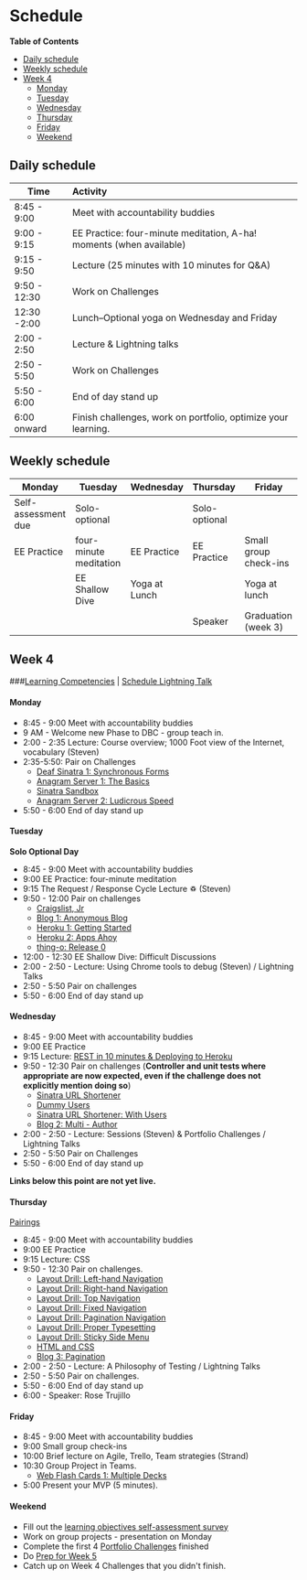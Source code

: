 # Schedule

**Table of Contents**

- [Daily schedule](#daily-schedule)
- [Weekly schedule](#weekly-schedule)
- [Week 4](#week-4)
  - [Monday](#monday)
  - [Tuesday](#tuesday)
  - [Wednesday](#wednesday)
  - [Thursday](#thursday)
  - [Friday](#friday)
  - [Weekend](#weekend)

## Daily schedule

Time          | Activity
------------- | :------------------------------------------------------------
8:45 - 9:00   | Meet with accountability buddies
9:00 - 9:15   | EE Practice: four-minute meditation, A-ha! moments (when available)
9:15 - 9:50   | Lecture (25 minutes with 10 minutes for Q&A)
9:50 - 12:30  | Work on Challenges
12:30 -2:00   | Lunch–Optional yoga on Wednesday and Friday
2:00 - 2:50   | Lecture & Lightning talks
2:50 - 5:50   | Work on Challenges
5:50 - 6:00   | End of day stand up
6:00 onward   | Finish challenges, work on portfolio, optimize your learning.

## Weekly schedule

Monday | Tuesday       | Wednesday     | Thursday      | Friday
------ | ------------  | ------------- | ------------- | -------------
Self-assessment due | Solo-optional |  | Solo-optional |
EE Practice | four-minute meditation  | EE Practice | EE Practice | Small group check-ins
       | EE Shallow Dive | Yoga at Lunch |             | Yoga at lunch
       |               |               | Speaker       | Graduation (week 3)

## Week 4

###[Learning Competencies](learning-competencies/week-4-lc.md) | [Schedule Lightning Talk](lightning-talks/lt-week4.md)

#### Monday

- 8:45 - 9:00 Meet with accountability buddies
- 9 AM - Welcome new Phase to DBC - group teach in.
- 2:00 - 2:35 Lecture: Course overview; 1000 Foot view of the Internet, vocabulary (Steven)
- 2:35-5:50: Pair on Challenges
  - [Deaf Sinatra 1: Synchronous Forms](https://github.com/banana-slugs-2014/deaf-sinatra-1-synchronous-forms-challenge)
  - [Anagram Server 1: The Basics](https://github.com/banana-slugs-2014/anagram-server-1-the-basics-challenge)
  - [Sinatra Sandbox](https://github.com/banana-slugs-2014/sinatra-sandbox-challenge)
  - [Anagram Server 2: Ludicrous Speed](https://github.com/banana-slugs-2014/anagram-server-2-ludicrous-speed-challenge)
- 5:50 - 6:00 End of day stand up

#### Tuesday
**Solo Optional Day**

- 8:45 - 9:00 Meet with accountability buddies
- 9:00 EE Practice: four-minute meditation
- 9:15 The Request / Response Cycle Lecture ♽ (Steven)
- 9:50 - 12:00 Pair on challenges
  - [Craigslist, Jr](https://github.com/banana-slugs-2014/craigslist-jr-challenge)
  - [Blog 1: Anonymous Blog](https://github.com/banana-slugs-2014/blog-1-anonymous-blog-challenge)
  - [Heroku 1: Getting Started](https://github.com/banana-slugs-2014/heroku-1-getting-started-challenge)
  - [Heroku 2: Apps Ahoy](https://github.com/banana-slugs-2014/heroku-2-apps-ahoy-challenge)
  - [thing-o: Release 0](https://github.com/banana-slugs-2014/thing-o-challenge)
- 12:00 - 12:30 EE Shallow Dive: Difficult Discussions
- 2:00 - 2:50 - Lecture: Using Chrome tools to debug (Steven) / Lightning Talks
- 2:50 - 5:50 Pair on challenges
- 5:50 - 6:00 End of day stand up

#### Wednesday

- 8:45 - 9:00 Meet with accountability buddies
- 9:00 EE Practice
- 9:15 Lecture: [REST in 10 minutes & Deploying to Heroku](lecture-notes/REST-and-heroku.md)
- 9:50 - 12:30 Pair on challenges (**Controller and unit tests where
  appropriate are now expected, even if the challenge does not explicitly mention doing so**)
  - [Sinatra URL Shortener](https://github.com/banana-slugs-2014/sinatra-url-shortener-challenge)
  - [Dummy Users](https://github.com/banana-slugs-2014/dummy-users-challenge)
  - [Sinatra URL Shortener: With Users](https://github.com/banana-slugs-2014/sinatra-url-shortener-with-users-challenge)
  - [Blog 2: Multi - Author](https://github.com/banana-slugs-2014/blog-2-multi-author-challenge)
- 2:00 - 2:50 - Lecture: Sessions (Steven) &amp; Portfolio Challenges / Lightning Talks
- 2:50 - 5:50 Pair on Challenges
- 5:50 - 6:00 End of day stand up

**Links below this point are not yet live.**
#### Thursday

[Pairings](./2014-02-20-pairings.md)

- 8:45 - 9:00 Meet with accountability buddies
- 9:00 EE Practice
- 9:15 Lecture: CSS
- 9:50 - 12:30 Pair on challenges.
  - [Layout Drill: Left-hand Navigation](https://github.com/banana-slugs-2014/layout-drill-left-hand-navigation-challenge)
  - [Layout Drill: Right-hand Navigation](https://github.com/banana-slugs-2014/layout-drill-right-hand-navigation-challenge)
  - [Layout Drill: Top Navigation](https://github.com/banana-slugs-2014/layout-drill-top-navigation-challenge)
  - [Layout Drill: Fixed Navigation](https://github.com/banana-slugs-2014/layout-drill-fixed-navigation-challenge)
  - [Layout Drill: Pagination Navigation](https://github.com/banana-slugs-2014/layout-drill-pagination-navigation-challenge)
  - [Layout Drill: Proper Typesetting](https://github.com/banana-slugs-2014/layout-drill-proper-typesetting-challenge)
  - [Layout Drill: Sticky Side Menu](https://github.com/banana-slugs-2014/layout-drill-sticky-side-menu-challenge)
  - [HTML and CSS](https://github.com/banana-slugs-2014/html-and-css-challenge)
  - [Blog 3: Pagination](https://github.com/banana-slugs-2014/blog-3-pagination-challenge)
- 2:00 - 2:50 - Lecture: A Philosophy of Testing / Lightning Talks
- 2:50 - 5:50 Pair on challenges.
- 5:50 - 6:00 End of day stand up
- 6:00 - Speaker: Rose Trujillo

#### Friday

- 8:45 - 9:00 Meet with accountability buddies
- 9:00 Small group check-ins
- 10:00 Brief lecture on Agile, Trello, Team strategies (Strand)
- 10:30 Group Project in Teams.
  - [Web Flash Cards 1: Multiple Decks](https://github.com/banana-slugs-2014/web-flash-cards-1-multiple-decks-challenge)
- 5:00 Present your MVP (5 minutes).

#### Weekend

- Fill out the [learning objectives self-assessment survey]()
- Work on group projects - presentation on Monday
- Complete the first 4 [Portfolio Challenges](portfolio-challenges.md) finished
- Do [Prep for Week 5](week-5-prep.md)
- Catch up on Week 4 Challenges that you didn't finish.
